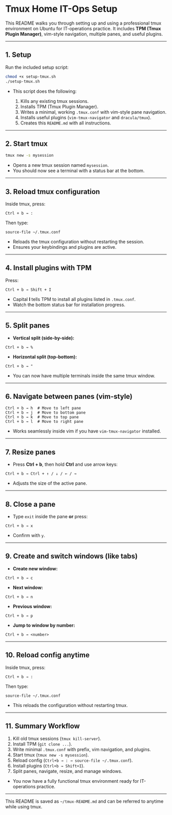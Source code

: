 # Tmux Home IT-Ops Setup

This README walks you through setting up and using a professional tmux environment on Ubuntu for IT-operations practice. It includes **TPM (Tmux Plugin Manager)**, vim-style navigation, multiple panes, and useful plugins.

---

## 1. Setup

Run the included setup script:

```bash
chmod +x setup-tmux.sh
./setup-tmux.sh
```

* This script does the following:

  1. Kills any existing tmux sessions.
  2. Installs TPM (Tmux Plugin Manager).
  3. Writes a minimal, working `.tmux.conf` with vim-style pane navigation.
  4. Installs useful plugins (`vim-tmux-navigator` and `dracula/tmux`).
  5. Creates this `README.md` with all instructions.

---

## 2. Start tmux

```bash
tmux new -s mysession
```

* Opens a new tmux session named `mysession`.
* You should now see a terminal with a status bar at the bottom.

---

## 3. Reload tmux configuration

Inside tmux, press:

```
Ctrl + b → :
```

Then type:

```tmux
source-file ~/.tmux.conf
```

* Reloads the tmux configuration without restarting the session.
* Ensures your keybindings and plugins are active.

---

## 4. Install plugins with TPM

Press:

```
Ctrl + b → Shift + I
```

* Capital **I** tells TPM to install all plugins listed in `.tmux.conf`.
* Watch the bottom status bar for installation progress.

---

## 5. Split panes

* **Vertical split (side-by-side):**

```
Ctrl + b → %
```

* **Horizontal split (top-bottom):**

```
Ctrl + b → "
```

* You can now have multiple terminals inside the same tmux window.

---

## 6. Navigate between panes (vim-style)

```
Ctrl + b → h  # Move to left pane
Ctrl + b → j  # Move to bottom pane
Ctrl + b → k  # Move to top pane
Ctrl + b → l  # Move to right pane
```

* Works seamlessly inside vim if you have `vim-tmux-navigator` installed.

---

## 7. Resize panes

* Press **Ctrl + b**, then hold **Ctrl** and use arrow keys:

```
Ctrl + b → Ctrl + ↑ / ↓ / ← / →
```

* Adjusts the size of the active pane.

---

## 8. Close a pane

* Type `exit` inside the pane **or** press:

```
Ctrl + b → x
```

* Confirm with `y`.

---

## 9. Create and switch windows (like tabs)

* **Create new window:**

```
Ctrl + b → c
```

* **Next window:**

```
Ctrl + b → n
```

* **Previous window:**

```
Ctrl + b → p
```

* **Jump to window by number:**

```
Ctrl + b → <number>
```

---

## 10. Reload config anytime

Inside tmux, press:

```
Ctrl + b → :
```

Then type:

```tmux
source-file ~/.tmux.conf
```

* This reloads the configuration without restarting tmux.

---

## 11. Summary Workflow

1. Kill old tmux sessions (`tmux kill-server`).
2. Install TPM (`git clone ...`).
3. Write minimal `.tmux.conf` with prefix, vim navigation, and plugins.
4. Start tmux (`tmux new -s mysession`).
5. Reload config (`Ctrl+b → : → source-file ~/.tmux.conf`).
6. Install plugins (`Ctrl+b → Shift+I`).
7. Split panes, navigate, resize, and manage windows.

* You now have a fully functional tmux environment ready for IT-operations practice.

---

This README is saved as `~/tmux-README.md` and can be referred to anytime while using tmux.
